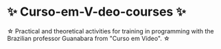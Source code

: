 # :sparkles: Curso-em-V-deo-courses :sparkles:
☆ Practical and theoretical activities for training in programming with the Brazilian professor Guanabara from "Curso em Vídeo". ☆
